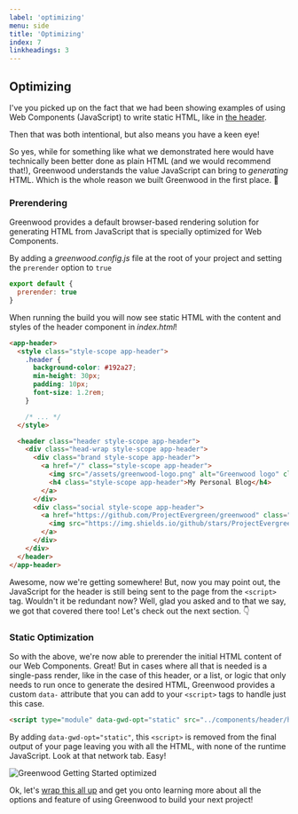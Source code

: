 ```yaml
---
label: 'optimizing'
menu: side
title: 'Optimizing'
index: 7
linkheadings: 3
---
```


## Optimizing

I've you picked up on the fact that we had been showing examples of using Web Components (JavaScript) to write static HTML, like in [the header](https://github.com/ProjectEvergreen/greenwood-getting-started/blob/master/src/components/header/header.js).

Then that was both intentional, but also means you have a keen eye!

So yes, while for something like what we demonstrated here would have technically been better done as plain HTML (and we would recommend that!), Greenwood understands the value JavaScript can bring to _generating_ HTML.  Which is the whole reason we built Greenwood in the first place. 💚

### Prerendering

Greenwood provides a default browser-based rendering solution for generating HTML from JavaScript that is specially optimized for Web Components.

By adding a _greenwood.config.js_ file at the root of your project and setting the `prerender` option to `true`
```js
export default {
  prerender: true
}
```

When running the build you will now see static HTML with the content and styles of the header component in _index.html_!
```html
<app-header>
  <style class="style-scope app-header">
    .header {
      background-color: #192a27;
      min-height: 30px;
      padding: 10px;
      font-size: 1.2rem;
    }

    /* ... */
  </style>

  <header class="header style-scope app-header">
    <div class="head-wrap style-scope app-header">
      <div class="brand style-scope app-header">
        <a href="/" class="style-scope app-header">
          <img src="/assets/greenwood-logo.png" alt="Greenwood logo" class="style-scope app-header">
          <h4 class="style-scope app-header">My Personal Blog</h4>
        </a>
      </div>
      <div class="social style-scope app-header">
        <a href="https://github.com/ProjectEvergreen/greenwood" class="style-scope app-header">
          <img src="https://img.shields.io/github/stars/ProjectEvergreen/greenwood.svg?style=social&amp;logo=github&amp;label=github" alt="Greenwood GitHub badge" class="github-badge style-scope app-header">
        </a>
      </div>
    </div>
  </header>
</app-header>
```

Awesome, now we're getting somewhere!  But, now you may point out, the JavaScript for the header is still being sent to the page from the `<script>` tag.  Wouldn't it be redundant now?  Well, glad you asked and to that we say, we got that covered there too!  Let's check out the next section. 👇

### Static Optimization

So with the above, we're now able to prerender the initial HTML content of our Web Components.  Great!  But in cases where all that is needed is a single-pass render, like in the case of this header, or a list, or logic that only needs to run once to generate the desired HTML, Greenwood provides a custom `data-` attribute that you can add to your `<script>` tags to handle just this case.
```html
<script type="module" data-gwd-opt="static" src="../components/header/header.js"></script>
```

By adding `data-gwd-opt="static"`, this `<script>` is removed from the final output of your page leaving you with all the HTML, with none of the runtime JavaScript.  Look at that network tab.  Easy!

![Greenwood Getting Started optimized](/assets/greenwood-getting-started-repo-optimized.webp)

Ok, let's [wrap this all up](/getting-started/next-steps/) and get you onto learning more about all the options and feature of using Greenwood to build your next project!